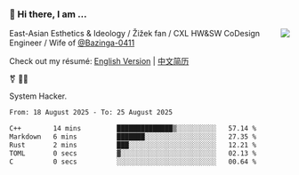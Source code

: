 ### 👋 Hi there, I am ...

<img align="right" src="https://github-readme-stats.vercel.app/api?username=vickiegpt&show_icons=true&icon_color=0366d6&bg_color=ffffff&hide_title=true" />

East-Asian Esthetics & Ideology / Žižek fan / CXL HW&SW CoDesign Engineer / Wife of [@Bazinga-0411](https://bazinga-0411.github.io/)

Check out my résumé: [English Version](http://asplos.dev/) | [中文简历](http://asplos.dev/CN.html)

⚧️ 
🏳️‍⚧️ 

System Hacker.


<!--START_SECTION:waka-->

```txt
From: 18 August 2025 - To: 25 August 2025

C++        14 mins         ██████████████▒░░░░░░░░░░   57.14 %
Markdown   6 mins          ███████░░░░░░░░░░░░░░░░░░   27.35 %
Rust       2 mins          ███░░░░░░░░░░░░░░░░░░░░░░   12.21 %
TOML       0 secs          ▓░░░░░░░░░░░░░░░░░░░░░░░░   02.13 %
C          0 secs          ░░░░░░░░░░░░░░░░░░░░░░░░░   00.64 %
```

<!--END_SECTION:waka-->
